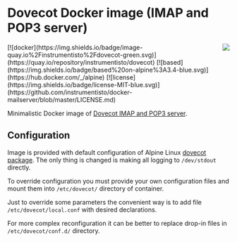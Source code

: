 Dovecot Docker image (IMAP and POP3 server) 
===========================================

<img align="right" src="http://dovecot.org/dovecot.gif">
[![docker](https://img.shields.io/badge/image-quay.io%2Finstrumentisto%2Fdovecot-green.svg)](https://quay.io/repository/instrumentisto/dovecot)
[![based](https://img.shields.io/badge/based%20on-alpine%3A3.4-blue.svg)](https://hub.docker.com/_/alpine)
[![license](https://img.shields.io/badge/license-MIT-blue.svg)](https://github.com/instrumentisto/docker-mailserver/blob/master/LICENSE.md)

Minimalistic Docker image of [Dovecot IMAP and POP3 server](http://dovecot.org).



## Configuration

Image is provided with default configuration of Alpine Linux
[dovecot package](https://pkgs.alpinelinux.org/packages?name=dovecot). The only
thing is changed is making all logging to `/dev/stdout` directly.

To override configuration you must provide your own configuration files
and mount them into `/etc/dovecot/` directory of container.

Just to override some parameters the convenient way is to add file
`/etc/dovecot/local.conf` with desired declarations.

For more complex reconfiguration it can be better to replace drop-in files in
`/etc/dovecot/conf.d/` directory.
